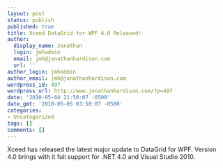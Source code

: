 ```yaml
---
layout: post
status: publish
published: true
title: Xceed DataGrid for WPF 4.0 Released!
author:
  display_name: Jonathan
  login: jmhadmin
  email: jmh@jonathanhardison.com
  url: ''
author_login: jmhadmin
author_email: jmh@jonathanhardison.com
wordpress_id: 497
wordpress_url: http://www.jonathanhardison.com/?p=497
date: '2010-05-04 21:50:07 -0500'
date_gmt: '2010-05-05 03:50:07 -0500'
categories:
- Uncategorized
tags: []
comments: []
---
```

<p>Xceed has released the latest major update to DataGrid for WPF. Version 4.0 brings with it full support for .NET 4.0 and Visual Studio 2010.</p>
